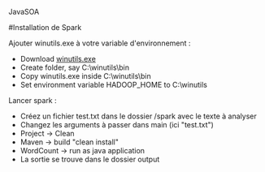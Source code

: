 JavaSOA

#Installation de Spark

Ajouter winutils.exe à votre variable d'environnement :

- Download [winutils.exe](http://public-repo-1.hortonworks.com/hdp-win-alpha/winutils.exe)
- Create folder, say C:\winutils\bin
- Copy winutils.exe inside C:\winutils\bin
- Set environment variable HADOOP_HOME to C:\winutils

Lancer spark :

- Créez un fichier test.txt  dans le dossier /spark avec le texte à analyser
- Changez les arguments à passer dans main (ici "test.txt")
- Project -> Clean
- Maven -> build "clean install"
- WordCount -> run as java application
- La sortie se trouve dans le dossier output
